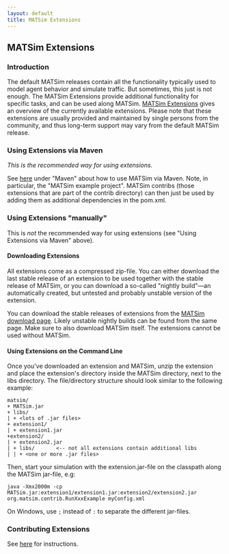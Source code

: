 ```yaml
---
layout: default
title: MATSim Extensions
---
```


## MATSim Extensions

### Introduction

The default MATSim releases contain all the functionality typically used to model agent behavior and simulate traffic. But sometimes, this just is not enough. The MATSim Extensions provide additional functionality for specific tasks, and can be used along MATSim.  [MATSim Extensions](/extensions) gives an overview of the currently available extensions. Please note that these extensions are usually provided and maintained by single persons from the community, and thus long-term support may vary from the default MATSim release.

### Using Extensions via Maven

*This is the recommended way for using extensions.*

See [here](/downloads) under "Maven" about how to use MATSim via Maven.  Note, in particular, the "MATSim example project".  MATSim contribs (those extensions that are part of the contrib directory) can then just be used by adding them as additional dependencies in the pom.xml.


### Using Extensions "manually"

This is *not* the recommended way for using extensions (see "Using Extensions via Maven" above).

#### Downloading Extensions

All extensions come as a compressed zip-file. You can either download the last stable release of an extension to be used together with the stable release of MATSim, or you can download a so-called "nightly build"—an automatically created, but untested and probably unstable version of the extension.

You can download the stable releases of extensions from the [MATSim download page](/downloads).
Likely unstable nightly builds can be found from the same page.
Make sure to also download MATSim itself. The extensions cannot be used without MATSim.

#### Using Extensions on the Command Line

Once you've downloaded an extension and MATSim, unzip the extension and place the extension's directory inside the MATSim directory, next to the libs directory. The file/directory structure should look similar to the following example:

```
matsim/
+ MATSim.jar
+ libs/
| + <lots of .jar files>
+ extension1/
| + extension1.jar
+extension2/
| + extension2.jar
| + libs/       <-- not all extensions contain additional libs
| | + <one or more .jar files>
```

Then, start your simulation with the extension.jar-file on the classpath along the MATSim jar-file, e.g:

```
java -Xmx2000m -cp MATSim.jar:extension1/extension1.jar:extension2/extension2.jar org.matsim.contrib.RunXxxExample myConfig.xml
```

On Windows, use `;` instead of `:` to separate the different jar-files.

<!-- ### Using Manually Downloaded Extensions in Eclipse -->

<!-- Unzip the downloaded extension and place the extension's directory in your eclipse project. Then, add the extension's jar-file to the Java Build Path in Eclipse's Project Settings. -->

<!-- not recommending this any more; IDE users really should use maven.  kai, may'18 -->

<!-- ## Documentation about Specific Extensions -->

<!-- Extensions are developed and documented by their maintainers.  Not all extensions are listed below; see the list of available extensions for their description and documentation. -->

### Contributing Extensions

See [here](/docs/contributing/extensions) for instructions.
